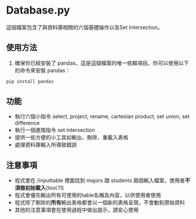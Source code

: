 # Database.py

這個檔案包含了與資料庫相關的六個基礎操作以及Set Intersection。

## 使用方法

1. 確保你已經安裝了 pandas，這是這個檔案的唯一依賴項目。你可以使用以下的命令來安裝 pandas：

```bash
pip install pandas
```


## 功能
- 執行六個小指令 select, project, rename, cartesian product, set union, set difference
- 執行一個進階指令 set intersection
- 提供一些方便的小工具如輸出、刪除、重載入表格
- 處理資料庫輸入所導致錯誤


## 注意事項
- 程式會在 /inputtable 裡面找到 majors 跟 students 兩個輸入檔案，使用者**不須做初始載入**(tool.11)
- 程式會優先輸出所有可使用的table名稱及內容，以供使用者使用
- 程式除了刪除的**所有**輸出表格都會以一個新的表格呈現，不會動到原始資料
- 其他的注意事項會在使用過程中做出提示，請安心使用
